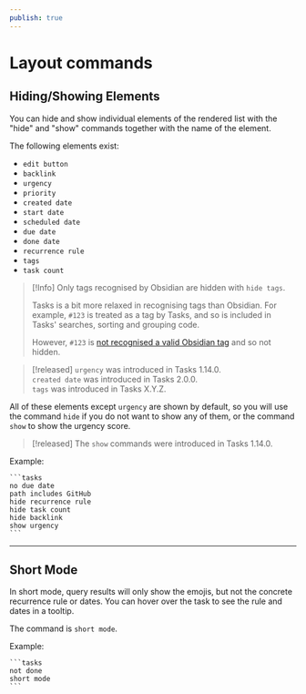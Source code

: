 ```yaml
---
publish: true
---
```


# Layout commands

## Hiding/Showing Elements

You can hide and show individual elements of the rendered list with the "hide" and "show" commands
together with the name of the element.

The following elements exist:

- `edit button`
- `backlink`
- `urgency`
- `priority`
- `created date`
- `start date`
- `scheduled date`
- `due date`
- `done date`
- `recurrence rule`
- `tags`
- `task count`

> [!Info]
> Only tags recognised by Obsidian are hidden with `hide tags`.
>
> Tasks is a bit more relaxed in recognising tags than Obsidian. For example,  `#123` is treated as a tag by Tasks, and so is included in Tasks' searches, sorting and grouping code.
>
> However, `#123` is [not recognised a valid Obsidian tag](https://help.obsidian.md/Editing+and+formatting/Tags#Tag+format) and so not hidden.

> [!released]
`urgency` was introduced in Tasks 1.14.0.<br>
`created date` was introduced in Tasks 2.0.0.<br>
`tags` was introduced in Tasks X.Y.Z.

All of these elements except `urgency` are shown by default, so you will use the command `hide`
if you do not want to show any of them, or the command `show` to show the urgency score.

> [!released]
The `show` commands were introduced in Tasks 1.14.0.

Example:

    ```tasks
    no due date
    path includes GitHub
    hide recurrence rule
    hide task count
    hide backlink
    show urgency
    ```

---

## Short Mode

In short mode, query results will only show the emojis, but not the concrete recurrence rule or dates.
You can hover over the task to see the rule and dates in a tooltip.

The command is `short mode`.

Example:

    ```tasks
    not done
    short mode
    ```
